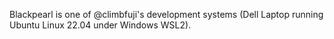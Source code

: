 Blackpearl is one of @climbfuji's development systems (Dell Laptop running Ubuntu Linux 22.04 under Windows WSL2).

